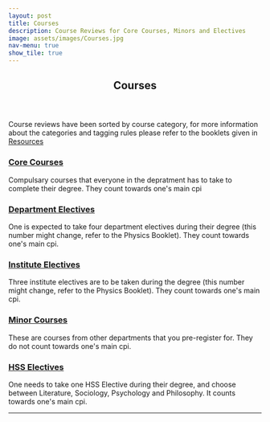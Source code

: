 ```yaml
---
layout: post
title: Courses
description: Course Reviews for Core Courses, Minors and Electives
image: assets/images/Courses.jpg
nav-menu: true
show_tile: true
---
```


<!-- Main -->
<div id="main" class="alt">

<!-- One -->
<section id="one">
	<div class="inner">
		<header class="major">
			<h1>Courses</h1>
		</header>

<!-- Content -->
<p>Course reviews have been sorted by course category, for more information about the categories and tagging rules please refer to the booklets given in <a href="https://epdampiitb.github.io/p/resources.html">Resources</a></p>
<div class="row">
	<div class="6u 12u$(small)">
		<h3><a href="https://epdampiitb.github.io/p/courses/core.html">Core Courses</a></h3>
		<p>Compulsary courses that everyone in the depratment has to take to complete their degree. They count towards one's main cpi</p>
	</div>
	<div class="6u$ 12u$(small)">
		<h3><a href="https://epdampiitb.github.io/p/courses/de.html">Department Electives</a></h3>
		<p>One is expected to take four department electives during their degree (this number might change, refer to the Physics Booklet). They count towards one's main cpi.</p>
	</div>
	<!-- Break -->
	<div class="4u 12u$(medium)">
		<h3><a href="https://epdampiitb.github.io/p/courses/ie.html">Institute Electives</a></h3>
		<p>Three institute electives are to be taken during the degree (this number might change, refer to the Physics Booklet). They count towards one's main cpi.</p>
	</div>
	<div class="4u 12u$(medium)">
		<h3><a href="https://epdampiitb.github.io/p/courses/minor.html">Minor Courses</a></h3>
		<p>These are courses from other departments that you pre-register for. They do not count towards one's main cpi.</p>
	</div>
	<div class="4u$ 12u$(medium)">
		<h3><a href="https://epdampiitb.github.io/p/courses/hss.html">HSS Electives</a></h3>
		<p>One needs to take one HSS Elective during their degree, and choose between Literature, Sociology, Psychology and Philosophy. It counts towards one's main cpi.</p>
	</div>
</div>

<hr class="major" />
		
